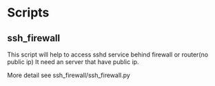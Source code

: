 Scripts
======

ssh_firewall
----------

This script will help to access sshd service behind firewall or router(no public ip)
It need an server that have public ip.

More detail see ssh_firewall/ssh_firewall.py
